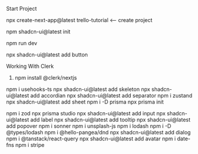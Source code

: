 
Start Project

npx create-next-app@latest trello-tutorial  <-- create project



npm shadcn-ui@latest init



npm run dev

npx shadcn-ui@latest add button



Working With Clerk


1. npm install @clerk/nextjs


npm i usehooks-ts
npx shadcn-ui@latest add skeleton
npx shadcn-ui@latest add accordian
npx shadcn-ui@latest add separator
npm i zustand
npx shadcn-ui@latest add sheet
npm i -D prisma
npx prisma init

npm i zod
npx prisma studio
npx shadcn-ui@latest add input
npx shadcn-ui@latest add label
npx shadcn-ui@latest add tooltip
npx shadcn-ui@latest add popover
npm i sonner
npm i unsplash-js
npm i lodash
npm i -D @types/lodash
npm i @hello-pangea/dnd
npx shadcn-ui@latest add dialog
npm i @tanstack/react-query
npx shadcn-ui@latest add avatar
npm i date-fns
npm i stripe
